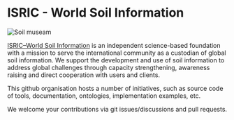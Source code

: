 # ISRIC - World Soil Information

![Soil museam](https://www.isric.org/sites/default/files/styles/card_landscape/public/WorldSoilMuseum_outside_V4_crop_small.jpg)

[ISRIC–World Soil Information](https://www.isric.org) is an independent science-based foundation with a mission to serve the international community as a custodian of global soil information. 
We support the development and use of soil information to address global challenges through capacity strengthening, awareness raising and direct cooperation with users and clients. 

This github organisation hosts a number of initiatives, such as source code of tools, documentation, ontologies, implementation examples, etc.

We welcome your contributions via git issues/discussions and pull requests.
